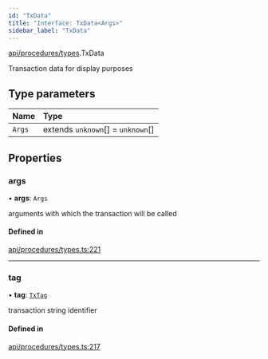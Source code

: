 ```yaml
---
id: "TxData"
title: "Interface: TxData<Args>"
sidebar_label: "TxData"
---
```


[api/procedures/types](../../../../../modules/API/Procedures/Types/Types.md).TxData

Transaction data for display purposes

## Type parameters

| Name | Type |
| :------ | :------ |
| `Args` | extends `unknown`[] = `unknown`[] |

## Properties

### args

• **args**: `Args`

arguments with which the transaction will be called

#### Defined in

[api/procedures/types.ts:221](https://github.com/PolymeshAssociation/polymesh-sdk/blob/654b99c8d/src/api/procedures/types.ts#L221)

___

### tag

• **tag**: [`TxTag`](../../../../../modules/Generated/Types/Types.md#txtag)

transaction string identifier

#### Defined in

[api/procedures/types.ts:217](https://github.com/PolymeshAssociation/polymesh-sdk/blob/654b99c8d/src/api/procedures/types.ts#L217)
